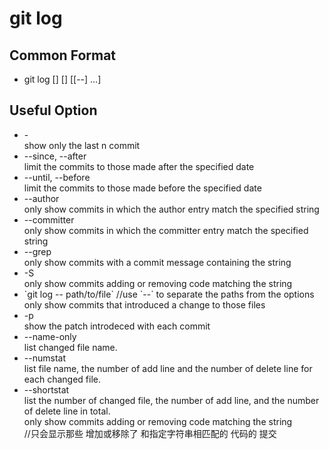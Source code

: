 # git log
## Common Format
* git log [<options>] [<revision-range>] [[--] <path>…]
## Useful Option
* -<n>  
    show only the last n commit  
* --since, --after  
    limit the commits to those made after the specified date  
* --until, --before  
    limit the commits to those made before the specified date  
* --author  
    only show commits in which the author entry match the specified string  
* --committer  
    only show commits in which the committer entry match the specified string  
* --grep  
    only show commits with a commit message containing the string  
* -S  
    only show commits adding or removing code matching the string  
* <path>  
    `git log -- path/to/file` //use `--` to separate the paths from the options  
    only show commits that introduced a change to those files   
* -p  
    show the patch introdeced with each commit  
* --name-only  
    list changed file name.  
* --numstat  
    list file name, the number of add line and the number of delete line for each changed file.   
* --shortstat  
    list the number of changed file, the number of add line, and the number of delete line in total.  
only show commits adding or removing code matching the string  
//只会显示那些 增加或移除了 和指定字符串相匹配的 代码的 提交
  
